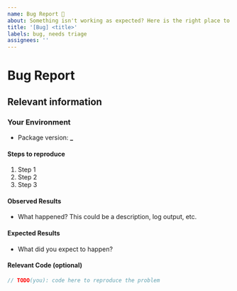 ```yaml
---
name: Bug Report 🐞
about: Something isn't working as expected? Here is the right place to report.
title: '[Bug] <title>'
labels: bug, needs triage
assignees: ''
---
```


<!--
  To make it easier for us to help you — please follow the suggested format below.

  Before opening a new issue, please search for existing issues.

  For general technical questions, contact me on [Twitter](http://twitter.com/natterstefan).
-->

# Bug Report

## Relevant information

<!-- Provide as much useful information as you can -->

### Your Environment

- Package version: **\_**

#### Steps to reproduce

1. Step 1
2. Step 2
3. Step 3

#### Observed Results

- What happened? This could be a description, log output, etc.

#### Expected Results

- What did you expect to happen?

#### Relevant Code (optional)

```js
// TODO(you): code here to reproduce the problem
```
